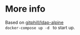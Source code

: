 # More info

Based on [gitphill/ldap-alpine](https://github.com/gitphill/ldap-alpine)  
`docker-compose up -d ` to start up.